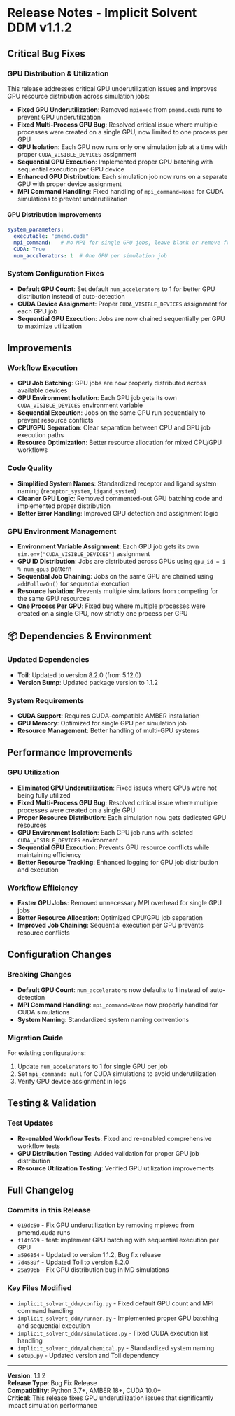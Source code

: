 # Release Notes - Implicit Solvent DDM v1.1.2

## Critical Bug Fixes

### GPU Distribution & Utilization
This release addresses critical GPU underutilization issues and improves GPU resource distribution across simulation jobs:

- **Fixed GPU Underutilization**: Removed `mpiexec` from `pmemd.cuda` runs to prevent GPU underutilization
- **Fixed Multi-Process GPU Bug**: Resolved critical issue where multiple processes were created on a single GPU, now limited to one process per GPU
- **GPU Isolation**: Each GPU now runs only one simulation job at a time with proper `CUDA_VISIBLE_DEVICES` assignment
- **Sequential GPU Execution**: Implemented proper GPU batching with sequential execution per GPU device
- **Enhanced GPU Distribution**: Each simulation job now runs on a separate GPU with proper device assignment
- **MPI Command Handling**: Fixed handling of `mpi_command=None` for CUDA simulations to prevent underutilization

#### GPU Distribution Improvements
```yaml
system_parameters:
  executable: "pmemd.cuda"
  mpi_command:   # No MPI for single GPU jobs, leave blank or remove from yaml config 
  CUDA: True
  num_accelerators: 1  # One GPU per simulation job
```

### System Configuration Fixes
- **Default GPU Count**: Set default `num_accelerators` to 1 for better GPU distribution instead of auto-detection
- **CUDA Device Assignment**: Proper `CUDA_VISIBLE_DEVICES` assignment for each GPU job
- **Sequential GPU Execution**: Jobs are now chained sequentially per GPU to maximize utilization

## Improvements

### Workflow Execution
- **GPU Job Batching**: GPU jobs are now properly distributed across available devices
- **GPU Environment Isolation**: Each GPU job gets its own `CUDA_VISIBLE_DEVICES` environment variable
- **Sequential Execution**: Jobs on the same GPU run sequentially to prevent resource conflicts
- **CPU/GPU Separation**: Clear separation between CPU and GPU job execution paths
- **Resource Optimization**: Better resource allocation for mixed CPU/GPU workflows

### Code Quality
- **Simplified System Names**: Standardized receptor and ligand system naming (`receptor_system`, `ligand_system`)
- **Cleaner GPU Logic**: Removed commented-out GPU batching code and implemented proper distribution
- **Better Error Handling**: Improved GPU detection and assignment logic

### GPU Environment Management
- **Environment Variable Assignment**: Each GPU job gets its own `sim.env["CUDA_VISIBLE_DEVICES"]` assignment
- **GPU ID Distribution**: Jobs are distributed across GPUs using `gpu_id = i % num_gpus` pattern
- **Sequential Job Chaining**: Jobs on the same GPU are chained using `addFollowOn()` for sequential execution
- **Resource Isolation**: Prevents multiple simulations from competing for the same GPU resources
- **One Process Per GPU**: Fixed bug where multiple processes were created on a single GPU, now strictly one process per GPU

## 📦 Dependencies & Environment

### Updated Dependencies
- **Toil**: Updated to version 8.2.0 (from 5.12.0)
- **Version Bump**: Updated package version to 1.1.2

### System Requirements
- **CUDA Support**: Requires CUDA-compatible AMBER installation
- **GPU Memory**: Optimized for single GPU per simulation job
- **Resource Management**: Better handling of multi-GPU systems

##  Performance Improvements

### GPU Utilization
- **Eliminated GPU Underutilization**: Fixed issues where GPUs were not being fully utilized
- **Fixed Multi-Process GPU Bug**: Resolved critical issue where multiple processes were created on a single GPU
- **Proper Resource Distribution**: Each simulation now gets dedicated GPU resources
- **GPU Environment Isolation**: Each GPU job runs with isolated `CUDA_VISIBLE_DEVICES` environment
- **Sequential GPU Execution**: Prevents GPU resource conflicts while maintaining efficiency
- **Better Resource Tracking**: Enhanced logging for GPU job distribution and execution

### Workflow Efficiency
- **Faster GPU Jobs**: Removed unnecessary MPI overhead for single GPU jobs
- **Better Resource Allocation**: Optimized CPU/GPU job separation
- **Improved Job Chaining**: Sequential execution per GPU prevents resource conflicts

## Configuration Changes

### Breaking Changes
- **Default GPU Count**: `num_accelerators` now defaults to 1 instead of auto-detection
- **MPI Command Handling**: `mpi_command=None` now properly handled for CUDA simulations
- **System Naming**: Standardized system naming conventions

### Migration Guide
For existing configurations:
1. Update `num_accelerators` to 1 for single GPU per job
2. Set `mpi_command: null` for CUDA simulations to avoid underutilization
3. Verify GPU device assignment in logs

## Testing & Validation

### Test Updates
- **Re-enabled Workflow Tests**: Fixed and re-enabled comprehensive workflow tests
- **GPU Distribution Testing**: Added validation for proper GPU job distribution
- **Resource Utilization Testing**: Verified GPU utilization improvements

## Full Changelog

### Commits in this Release
- `019dc50` - Fix GPU underutilization by removing mpiexec from pmemd.cuda runs
- `f14f659` - feat: implement GPU batching with sequential execution per GPU
- `a596854` - Updated to version 1.1.2, Bug fix release
- `7d4589f` - Updated Toil to version 8.2.0
- `25a99bb` - Fix GPU distribution bug in MD simulations

### Key Files Modified
- `implicit_solvent_ddm/config.py` - Fixed default GPU count and MPI command handling
- `implicit_solvent_ddm/runner.py` - Implemented proper GPU batching and sequential execution
- `implicit_solvent_ddm/simulations.py` - Fixed CUDA execution list handling
- `implicit_solvent_ddm/alchemical.py` - Standardized system naming
- `setup.py` - Updated version and Toil dependency

---

**Version**: 1.1.2  
**Release Type**: Bug Fix Release  
**Compatibility**: Python 3.7+, AMBER 18+, CUDA 10.0+  
**Critical**: This release fixes GPU underutilization issues that significantly impact simulation performance
